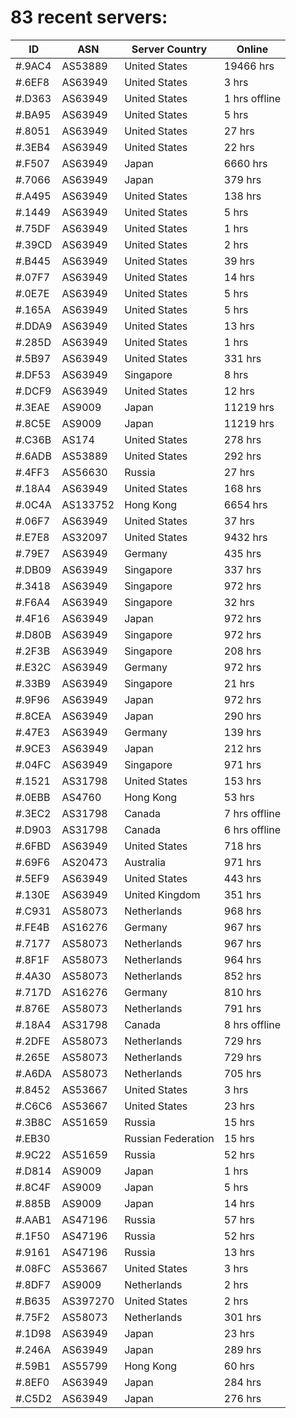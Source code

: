 # 83 recent servers:

| ID | ASN | Server Country | Online |
| ------ | ------ | ------ | ------ |
| #.9AC4 | AS53889 | United States | 19466 hrs |
| #.6EF8 | AS63949 | United States | 3 hrs |
| #.D363 | AS63949 | United States | 1 hrs offline |
| #.BA95 | AS63949 | United States | 5 hrs |
| #.8051 | AS63949 | United States | 27 hrs |
| #.3EB4 | AS63949 | United States | 22 hrs |
| #.F507 | AS63949 | Japan | 6660 hrs |
| #.7066 | AS63949 | Japan | 379 hrs |
| #.A495 | AS63949 | United States | 138 hrs |
| #.1449 | AS63949 | United States | 5 hrs |
| #.75DF | AS63949 | United States | 1 hrs |
| #.39CD | AS63949 | United States | 2 hrs |
| #.B445 | AS63949 | United States | 39 hrs |
| #.07F7 | AS63949 | United States | 14 hrs |
| #.0E7E | AS63949 | United States | 5 hrs |
| #.165A | AS63949 | United States | 5 hrs |
| #.DDA9 | AS63949 | United States | 13 hrs |
| #.285D | AS63949 | United States | 1 hrs |
| #.5B97 | AS63949 | United States | 331 hrs |
| #.DF53 | AS63949 | Singapore | 8 hrs |
| #.DCF9 | AS63949 | United States | 12 hrs |
| #.3EAE | AS9009 | Japan | 11219 hrs |
| #.8C5E | AS9009 | Japan | 11219 hrs |
| #.C36B | AS174 | United States | 278 hrs |
| #.6ADB | AS53889 | United States | 292 hrs |
| #.4FF3 | AS56630 | Russia | 27 hrs |
| #.18A4 | AS63949 | United States | 168 hrs |
| #.0C4A | AS133752 | Hong Kong | 6654 hrs |
| #.06F7 | AS63949 | United States | 37 hrs |
| #.E7E8 | AS32097 | United States | 9432 hrs |
| #.79E7 | AS63949 | Germany | 435 hrs |
| #.DB09 | AS63949 | Singapore | 337 hrs |
| #.3418 | AS63949 | Singapore | 972 hrs |
| #.F6A4 | AS63949 | Singapore | 32 hrs |
| #.4F16 | AS63949 | Japan | 972 hrs |
| #.D80B | AS63949 | Singapore | 972 hrs |
| #.2F3B | AS63949 | Singapore | 208 hrs |
| #.E32C | AS63949 | Germany | 972 hrs |
| #.33B9 | AS63949 | Singapore | 21 hrs |
| #.9F96 | AS63949 | Japan | 972 hrs |
| #.8CEA | AS63949 | Japan | 290 hrs |
| #.47E3 | AS63949 | Germany | 139 hrs |
| #.9CE3 | AS63949 | Japan | 212 hrs |
| #.04FC | AS63949 | Singapore | 971 hrs |
| #.1521 | AS31798 | United States | 153 hrs |
| #.0EBB | AS4760 | Hong Kong | 53 hrs |
| #.3EC2 | AS31798 | Canada | 7 hrs offline |
| #.D903 | AS31798 | Canada | 6 hrs offline |
| #.6FBD | AS63949 | United States | 718 hrs |
| #.69F6 | AS20473 | Australia | 971 hrs |
| #.5EF9 | AS63949 | United States | 443 hrs |
| #.130E | AS63949 | United Kingdom | 351 hrs |
| #.C931 | AS58073 | Netherlands | 968 hrs |
| #.FE4B | AS16276 | Germany | 967 hrs |
| #.7177 | AS58073 | Netherlands | 967 hrs |
| #.8F1F | AS58073 | Netherlands | 964 hrs |
| #.4A30 | AS58073 | Netherlands | 852 hrs |
| #.717D | AS16276 | Germany | 810 hrs |
| #.876E | AS58073 | Netherlands | 791 hrs |
| #.18A4 | AS31798 | Canada | 8 hrs offline |
| #.2DFE | AS58073 | Netherlands | 729 hrs |
| #.265E | AS58073 | Netherlands | 729 hrs |
| #.A6DA | AS58073 | Netherlands | 705 hrs |
| #.8452 | AS53667 | United States | 3 hrs |
| #.C6C6 | AS53667 | United States | 23 hrs |
| #.3B8C | AS51659 | Russia | 15 hrs |
| #.EB30 |  | Russian Federation | 15 hrs |
| #.9C22 | AS51659 | Russia | 52 hrs |
| #.D814 | AS9009 | Japan | 1 hrs |
| #.8C4F | AS9009 | Japan | 5 hrs |
| #.885B | AS9009 | Japan | 14 hrs |
| #.AAB1 | AS47196 | Russia | 57 hrs |
| #.1F50 | AS47196 | Russia | 52 hrs |
| #.9161 | AS47196 | Russia | 13 hrs |
| #.08FC | AS53667 | United States | 3 hrs |
| #.8DF7 | AS9009 | Netherlands | 2 hrs |
| #.B635 | AS397270 | United States | 2 hrs |
| #.75F2 | AS58073 | Netherlands | 301 hrs |
| #.1D98 | AS63949 | Japan | 23 hrs |
| #.246A | AS63949 | Japan | 289 hrs |
| #.59B1 | AS55799 | Hong Kong | 60 hrs |
| #.8EF0 | AS63949 | Japan | 284 hrs |
| #.C5D2 | AS63949 | Japan | 276 hrs |

